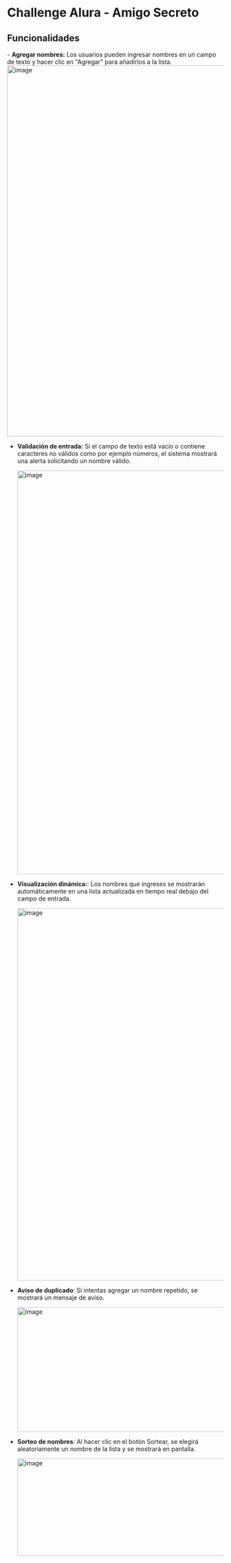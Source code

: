 <h1><b> Challenge Alura - Amigo Secreto </b></h1>
<h2>Funcionalidades</h2>
- <b>Agregar nombres:</b> Los usuarios pueden ingresar nombres en un campo de texto y hacer clic en "Agregar" para añadirlos a la lista.

  <img width="1867" height="863" alt="image" src="https://github.com/user-attachments/assets/e17ae06f-df9b-4570-be61-c39e4b760777" />

- <b>Validación de entrada:</b> Si el campo de texto está vacío o contiene caracteres no válidos como por ejemplo números, el sistema mostrará una alerta solicitando un nombre válido.

  <img width="1865" height="939" alt="image" src="https://github.com/user-attachments/assets/5a838978-a7a5-4592-8c97-357321a048df" />

- <b>Visualización dinámica:</b>: Los nombres que ingreses se mostrarán automáticamente en una lista actualizada en tiempo real debajo del campo de entrada.
  
   <img width="1843" height="866" alt="image" src="https://github.com/user-attachments/assets/8a0a19f3-71ea-4ea1-b694-26f8ee20bf6e" />

- <b>Aviso de duplicado</b>: Si intentas agregar un nombre repetido, se mostrará un mensaje de aviso.

  <img width="1852" height="290" alt="image" src="https://github.com/user-attachments/assets/217c5e83-f8ab-475d-a86c-5b80870507a9" />

- <b>Sorteo de nombres</b>: Al hacer clic en el botón Sortear, se elegirá aleatoriamente un nombre de la lista y se mostrará en pantalla.
  
  <img width="1862" height="226" alt="image" src="https://github.com/user-attachments/assets/6bfd0475-38ab-484d-a378-891f27c862cd" />



